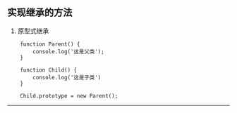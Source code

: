 ## 实现继承的方法
1. 原型式继承
```
    function Parent() {
        console.log('这是父类');
    }

    function Child() {
        console.log('这是子类')
    }

    Child.prototype = new Parent();
```
***

